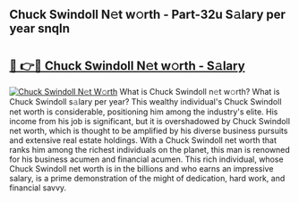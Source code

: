 ## Chuck Swindoll N𝚎t w𝚘rth - Part-32u S𝚊lary per year snqIn

# <h2><a href="http://gc3x9oy.nevu.top/?p=Chuck+Swindoll">🔗 👉🔴 Chuck Swindoll N𝚎t w𝚘rth - S𝚊lary</a></h2>

[![Chuck Swindoll N𝚎t W𝚘rth](https://i.imgur.com/Oavwk0R.jpeg)](http://gc3x9oy.nevu.top/?p=Chuck+Swindoll)
What is Chuck Swindoll n𝚎t w𝚘rth? What is Chuck Swindoll s𝚊lary per year?
This wealthy individual's Chuck Swindoll net worth is considerable, positioning him among the industry's elite. His income from his job is significant, but it is overshadowed by Chuck Swindoll net worth, which is thought to be amplified by his diverse business pursuits and extensive real estate holdings. With a Chuck Swindoll net worth that ranks him among the richest individuals on the planet, this man is renowned for his business acumen and financial acumen. This rich individual, whose Chuck Swindoll net worth is in the billions and who earns an impressive salary, is a prime demonstration of the might of dedication, hard work, and financial savvy.
